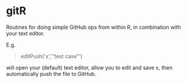 # gitR

Routines for doing simple GitHub ops from within R, in combination with
your text editor.

E.g. 

> editPush('x','"test case"') 

will open your (default) text editor, allow you to edit and save x, then
automatically push the file to GitHub.

